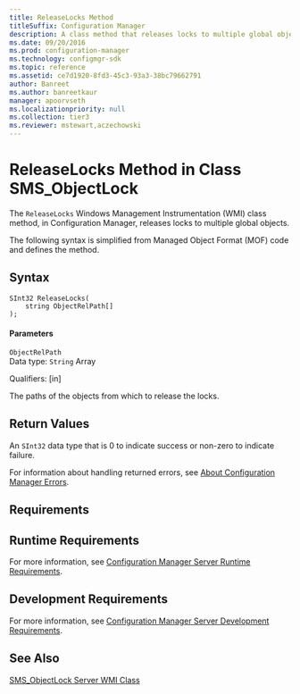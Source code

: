 ```yaml
---
title: ReleaseLocks Method
titleSuffix: Configuration Manager
description: A class method that releases locks to multiple global objects.
ms.date: 09/20/2016
ms.prod: configuration-manager
ms.technology: configmgr-sdk
ms.topic: reference
ms.assetid: ce7d1920-8fd3-45c3-93a3-38bc79662791
author: Banreet
ms.author: banreetkaur
manager: apoorvseth
ms.localizationpriority: null
ms.collection: tier3
ms.reviewer: mstewart,aczechowski
---
```

# ReleaseLocks Method in Class SMS_ObjectLock
The `ReleaseLocks` Windows Management Instrumentation (WMI) class method, in Configuration Manager, releases locks to multiple global objects.  

 The following syntax is simplified from Managed Object Format (MOF) code and defines the method.  

## Syntax  

```  
SInt32 ReleaseLocks(  
    string ObjectRelPath[]   
);  
```  

#### Parameters  
 `ObjectRelPath`  
 Data type: `String` Array  

 Qualifiers: [in]  

 The paths of the objects from which to release the locks.  

## Return Values  
 An `SInt32` data type that is 0 to indicate success or non-zero to indicate failure.  

 For information about handling returned errors, see [About Configuration Manager Errors](../../../develop/core/understand/about-configuration-manager-errors.md).  

## Requirements  

## Runtime Requirements  
 For more information, see [Configuration Manager Server Runtime Requirements](../../../develop/core/reqs/server-runtime-requirements.md).  

## Development Requirements  
 For more information, see [Configuration Manager Server Development Requirements](../../../develop/core/reqs/server-development-requirements.md).  

## See Also  
 [SMS_ObjectLock Server WMI Class](../../../develop/reference/misc/sms_objectlock-server-wmi-class.md)
